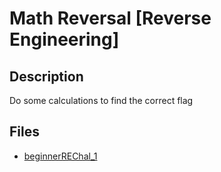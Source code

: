 # Math Reversal [Reverse Engineering]

## Description

Do some calculations to find the correct flag

## Files

* [beginnerREChal_1](files/beginnerREChal_1)

